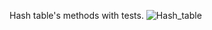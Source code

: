 Hash table's methods with tests.
![Hash_table](https://user-images.githubusercontent.com/45149849/92153546-1fa3f800-ee2d-11ea-9314-b04fe13b836b.png)
